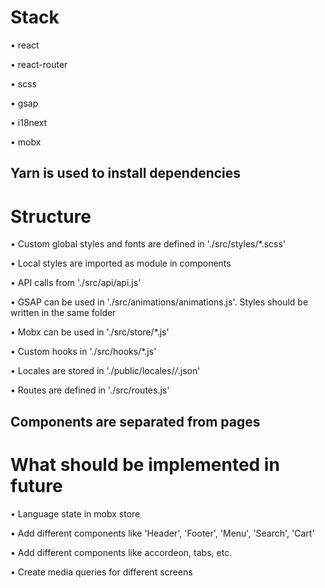 # Stack

• react

• react-router

• scss

• gsap

• i18next

• mobx

## Yarn is used to install dependencies

# Structure

• Custom global styles and fonts are defined in './src/styles/*.scss'

• Local styles are imported as module in components

• API calls from './src/api/api.js'

• GSAP can be used in './src/animations/animations.js'. Styles should be written in the same folder

• Mobx can be used in './src/store/*.js'

• Custom hooks in './src/hooks/*.js'

• Locales are stored in './public/locales/*/*.json'

• Routes are defined in './src/routes.js'

## Components are separated from pages

# What should be implemented in future

• Language state in mobx store

• Add different components like 'Header', 'Footer', 'Menu', 'Search', 'Cart'

• Add different components like accordeon, tabs, etc.

• Create media queries for different screens